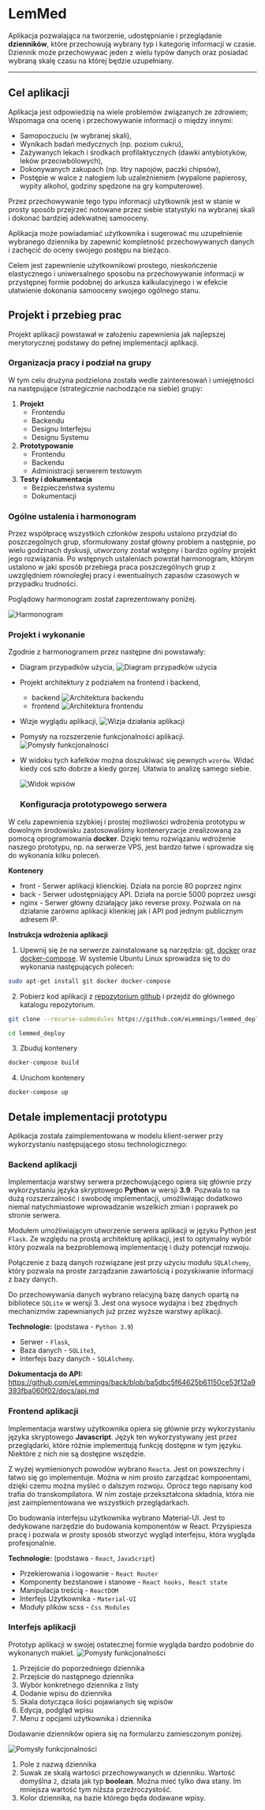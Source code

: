 # LemMed

Aplikacja pozwalająca na tworzenie, udostępnianie i przeglądanie **dzienników**, które przechowują wybrany typ i kategorię informacji w czasie. Dziennik może przechowywać jeden z wielu typów danych oraz posiadać wybraną skalę czasu na której będzie uzupełniany.

---

## Cel aplikacji

Aplikacja jest odpowiedzią na wiele problemów związanych ze zdrowiem; Wspomaga ona ocenę i przechowywanie informacji o między innymi:

- Samopoczuciu (w wybranej skali),
- Wynikach badań medycznych (np. poziom cukru),
- Zażywanych lekach i środkach profilaktycznych (dawki antybiotyków, leków przeciwbólowych),
- Dokonywanych zakupach (np. litry napojów, paczki chipsów),
- Postępie w walce z nałogiem lub uzależnieniem (wypalone papierosy, wypity alkohol, godziny spędzone na gry komputerowe).

Przez przechowywanie tego typu informacji użytkownik jest w stanie w prosty sposób przejrzeć notowane przez siebie statystyki na wybranej skali i dokonać bardziej adekwatnej samooceny.

Aplikacja może powiadamiać użytkownika i sugerować mu uzupełnienie wybranego dziennika by zapewnić kompletność przechowywanych danych i zachęcić do oceny swojego postępu na bieżąco.

Celem jest zapewnienie użytkownikowi prostego, nieskończenie elastycznego i uniwersalnego sposobu na przechowywanie informacji w przystępnej formie podobnej do arkusza kalkulacyjnego i w efekcie ułatwienie dokonania samooceny swojego ogólnego stanu.

## Projekt i przebieg prac

Projekt aplikacji powstawał w założeniu zapewnienia jak najlepszej merytorycznej podstawy do pełnej implementacji aplikacji.

### Organizacja pracy i podział na grupy

W tym celu drużyna podzielona została wedle zainteresowań i umiejętności na następujące (strategicznie nachodzące na siebie) grupy:

1.  **Projekt**
    - Frontendu
    - Backendu
    - Designu Interfejsu
    - Designu Systemu
2.  **Prototypowanie**
    - Frontendu
    - Backendu
    - Administracji serwerem testowym
3.  **Testy i dokumentacja**
    - Bezpieczeństwa systemu
    - Dokumentacji

### Ogólne ustalenia i harmonogram

Przez współpracę wszystkich członków zespołu ustalono przydział do poszczególnych grup, sformułowany został główny problem a następnie, po wielu godzinach dyskusji, utworzony został wstępny i bardzo ogólny projekt jego rozwiązania. Po wstępnych ustaleniach powstał harmonogram, którym ustalono w jaki sposób przebiega praca poszczególnych grup z uwzględniem równoległej pracy i ewentualnych zapasów czasowych w przypadku trudności.

Poglądowy harmonogram został zaprezentowany poniżej.

![Harmonogram](https://github.com/eLemmings/lemmed_deploy/blob/master/images/image4.PNG)

### Projekt i wykonanie

Zgodnie z harmonogramem przez następne dni powstawały:

- Diagram przypadków użycia,
  ![Diagram przypadków użycia](https://github.com/eLemmings/lemmed_deploy/blob/master/images/image5.PNG)
- Projekt architektury z podziałem na frontend i backend,
  - backend
    ![Architektura backendu](https://github.com/eLemmings/lemmed_deploy/blob/master/images/image6.PNG)
  - frontend
    ![Architektura frontendu](https://github.com/eLemmings/lemmed_deploy/blob/master/images/image7.PNG)
- Wizje wyglądu aplikacji,
  ![Wizja działania aplikacji](https://github.com/eLemmings/lemmed_deploy/blob/master/images/image8.PNG)
- Pomysły na rozszerzenie funkcjonalności aplikacji.
  ![Pomysły funkcjonalności](https://github.com/eLemmings/lemmed_deploy/blob/master/images/image9.PNG)
- W widoku tych kafelków można doszukiwać się pewnych `wzorów`. Widać kiedy coś szło dobrze a kiedy gorzej. Ułatwia to analizę samego siebie.

  ![Widok wpisów](https://github.com/eLemmings/lemmed_deploy/blob/master/images/image10.png)

  ### Konfiguracja prototypowego serwera
W celu zapewnienia szybkiej i prostej możliwości wdrożenia prototypu w dowolnym środowisku zastosowaliśmy konteneryzacje zrealizowaną za pomocą oprogramowania **docker**. Dzięki temu rozwiązaniu wdrożenie naszego prototypu, np. na serwerze VPS, jest bardzo łatwe i sprowadza się do wykonania kilku poleceń.

**Kontenery**
 * front - Serwer aplikacji klienckiej. Działa na porcie 80 poprzez nginx
 * back - Serwer udostępniający API. Działa na porcie 5000 poprzez uwsgi
 * nginx - Serwer główny działający jako reverse proxy. Pozwala on na działanie zarówno aplikacji klienkiej jak i API pod jednym publicznym adresem IP.

**Instrukcja wdrożenia aplikacji**
1. Upewnij się że na serwerze zainstalowane są narzędzia: [git](https://git-scm.com/), [docker](https://www.docker.com/) oraz [docker-compose](https://docs.docker.com/compose/install/). W systemie Ubuntu Linux sprowadza się to do wykonania następujących poleceń:
```bash
sudo apt-get install git docker docker-compose
```
2. Pobierz kod aplikacji z [repozytorium github](https://github.com/eLemmings/lemmed_deploy) i przejdź do głównego katalogu repozytorium.
```bash
git clone --recurse-submodules https://github.com/eLemmings/lemmed_deploy

cd lemmed_deploy
```
3. Zbuduj kontenery
```bash
docker-compose build
```
4. Uruchom kontenery
```bash
docker-compose up
```

## Detale implementacji prototypu

Aplikacja została zaimplementowana w modelu klient-serwer przy wykorzystaniu następującego stosu technologicznego:

### Backend aplikacji

Implementacja warstwy serwera przechowującego opiera się głównie przy wykorzystaniu języka skryptowego **Python** w wersji **3.9**. Pozwala to na dużą rozszerzalność i swobodę implementacji, umożliwiając dodatkowo niemal natychmiastowe wprowadzanie wszelkich zmian i poprawek po stronie serwera.

Modułem umożliwiającym utworzenie serwera aplikacji w języku Python jest `Flask`. Ze względu na prostą architekturę aplikacji, jest to optymalny wybór który pozwala na bezproblemową implementację i duży potencjał rozwoju.

Połączenie z bazą danych rozwiązane jest przy użyciu modułu `SQLAlchemy`, który pozwala na proste zarządzanie zawartością i pozyskiwanie informacji z bazy danych.

Do przechowywania danych wybrano relacyjną bazę danych opartą na bibliotece `SQLite` w wersji 3. Jest ona wysoce wydajna i bez zbędnych mechanizmów zapewnianych już przez wyższe warstwy aplikacji.

**Technologie:** (podstawa - `Python 3.9`)

- Serwer - `Flask`,
- Baza danych - `SQLite3`,
- Interfejs bazy danych - `SQLAlchemy`.

**Dokumentacja do API:** https://github.com/eLemmings/back/blob/ba5dbc5f64625b61150ce53f12a9393fba060f02/docs/api.md

### Frontend aplikacji

Implementacja warstwy użytkownika opiera się głównie przy wykorzystaniu języka skryptowego **Javascript**. Język ten wykorzystywany jest przez przeglądarki, które różnie implementują funkcję dostępne w tym języku. Niektóre z nich nie są dostępne wszędzie.

Z wyżej wymienionych powodów wybrano `Reacta`. Jest on powszechny i łatwo się go implementuje. Można w nim prosto zarządzać komponentami, dzięki czemu można myśleć o dalszym rozwoju. Oprócz tego napisany kod trafia do transkompilatora. W nim zostaje przekształcona składnia, która nie jest zaimplementowana we wszystkich przeglądarkach.

Do budowania interfejsu użytkownika wybrano Material-UI. Jest to dedykowane narzędzie do budowania komponentów w React. Przyśpiesza pracę i pozwala w prosty sposób stworzyć wygląd interfejsu, która wygląda profesjonalnie.

**Technologie:** (podstawa - `React`, `JavaScript`)

- Przekierowania i logowanie - `React Router`
- Komponenty bezstanowe i stanowe - `React hooks, React state`
- Manipulacja treścią - `ReactDOM`
- Interfejs Użytkownika - `Material-UI`
- Moduły plików scss - `Css Modules`

### Interfejs aplikacji

Prototyp aplikacji w swojej ostatecznej formie wygląda bardzo podobnie do wykonanych makiet.
![Pomysły funkcjonalności](https://github.com/eLemmings/lemmed_deploy/blob/master/images/image1.png)

1. Przejście do poporzedniego dziennika
2. Przejście do następnego dziennika
3. Wybór konkretnego dziennika z listy
4. Dodanie wpisu do dziennika
5. Skala dotycząca ilości pojawianych się wpisów
6. Edycja, podgląd wpisu
7. Menu z opcjami użytkownika i dziennika

Dodawanie dzienników opiera się na formularzu zamiesczonym poniżej.

![Pomysły funkcjonalności](https://github.com/eLemmings/lemmed_deploy/blob/master/images/image1.png)

1. Pole z nazwą dziennika
2. Suwak ze skalą wartości przechowywanych w dzienniku. Wartość domyślna `2`, działa jak typ **boolean**. Można mieć tylko dwa stany. Im mniejsza wartość tym niższa przeźroczystość.
3. Kolor dziennika, na bazie którego będa dodawane wpisy.
